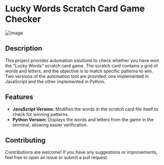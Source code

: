 # Lucky Words Scratch Card Game Checker

![Image](https://www.jogossantacasa.pt/Content/images/uploadedImages/content/pjmc/gc/cont/53968/raspadinha_palavras-sortudas_542.jpg)

## Description

This project provides automation solutions to check whether you have won the "Lucky Words" scratch card game. The scratch card contains a grid of words and letters, and the objective is to match specific patterns to win. Two versions of the automation tool are provided: one implemented in JavaScript and the other implemented in Python.

## Features

- **JavaScript Version:** Modifies the words in the scratch card file itself to check for winning patterns.
- **Python Version:** Displays the words and letters from the game in the terminal, allowing easier verification.

## Contributing

Contributions are welcome! If you have any suggestions or improvements, feel free to open an issue or submit a pull request.
